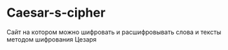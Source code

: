 # Caesar-s-cipher
Сайт на котором можно шифровать и расшифровывать слова и тексты методом шифрования Цезаря 

